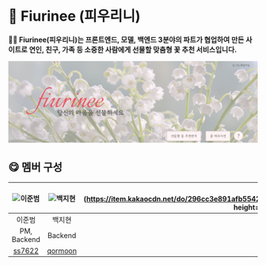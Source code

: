 # 🌹 Fiurinee (피우리니)
**👐🏻 Fiurinee(피우리니)는 프론트엔드, 모델, 백엔드 3분야의 파트가 협업하여 만든 사이트로 연인, 친구, 가족 등 소중한 사람에게 선물할 맞춤형 꽃 추천 서비스입니다.**

![피우리니 홈페이지)](image/fiurinee.png)
<br/>

## 😋 멤버 구성

| ![이준범](image/이준범.png)  | ![백지현](image/백지현.png)|![이시영](https://item.kakaocdn.net/do/296cc3e891afb5542018b43229eb30ccac8e738cb631e72fdb9a96b36413984e height=150 width=150)| ![김문희](img src="https://item.kakaocdn.net/do/296cc3e891afb5542018b43229eb30ccac8e738cb631e72fdb9a96b36413984e" height=150 width=150)  | ![김민지](image/김민지.png)   |  ![원종효](image/원종효.png) |  ![김혜원](image/김혜원.png) |
|:---:|:---:|:---:|:---:|:---:|:---:|:---:|
| 이준범  |  백지현  | 이시영   | 김문희  | 김민지   | 원종효  | 김혜원  |
| PM, Backend   |  Backend  |  Frontend | Frontend  | Data analysis  | Data analysis  | Data analysis  |
| [ss7622](https://github.com/ss7622)  | [qormoon](https://github.com/qormoon)  | [Yeong-si](https://github.com/Yeong-si)  |  [moon0727](https://github.com/moon0727) | [ggororok](https://github.com/ggororok)  | [wonjonghyo](https://github.com/wonjonghyo)  | [hxe0ne](https://github.com/hxe0ne)  |

